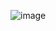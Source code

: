 
![image](https://user-images.githubusercontent.com/105968289/177164167-4199f39c-0613-4c3b-a726-db4c4614ef0b.png)
